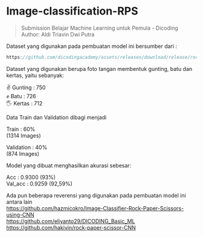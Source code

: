 # Image-classification-RPS

> Submission Belajar Machine Learning untuk Pemula - Dicoding <br>
Author: Aldi Triavin Dwi Putra 

Dataset yang digunakan pada pembuatan model ini bersumber dari :
```javascript
https://github.com/dicodingacademy/assets/releases/download/release/rockpaperscissors.zip
```

Dataset yang digunakan berupa foto tangan membentuk gunting, batu dan kertas, yaitu sebanyak:

:v: Gunting : 750   <br>
:fist: Batu : 726   <br>
:raised_hand_with_fingers_splayed: Kertas : 712     <br>


Data Train dan Validation dibagi menjadi <br>

Train : 60%       <br>
(1314 Images)     <br>

Validation : 40%  <br>
(874 Images)    <br>

Model yang dibuat menghasilkan akurasi sebesar:

Acc : 0.9300 (93%) <br>
Val_acc : 0.9259 (92,59%) <br>


Ada pun beberapa reverensi yang digunakan pada pembuatan model ini antara lain <br>
https://github.com/hazmicokro/Image-Classifier-Rock-Paper-Scissors-using-CNN  <br>
https://github.com/eliyanto29/DICODING_Basic_ML <br>
https://github.com/hakivin/rock-paper-scissor-CNN <br>
